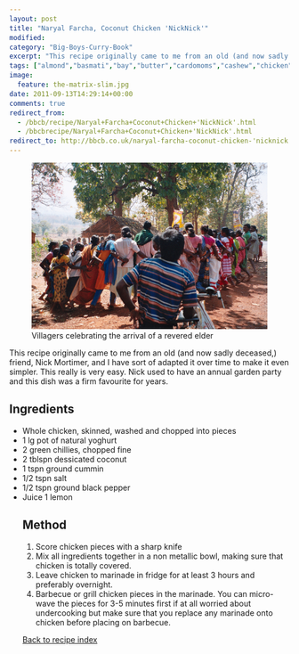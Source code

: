 ```yaml
---
layout: post
title: "Naryal Farcha, Coconut Chicken 'NickNick'"
modified:
category: "Big-Boys-Curry-Book"
excerpt: "This recipe originally came to me from an old (and now sadly deceased,) friend"
tags: ["almond","basmati","bay","butter","cardomoms","cashew","chicken","cinnamon","cloves","cumin","ghee","lamb","mace","nuts","pepper","rice","saffron","turmeric"]
image:
  feature: the-matrix-slim.jpg
date: 2011-09-13T14:29:14+00:00
comments: true
redirect_from: 
  - /bbcb/recipe/Naryal+Farcha+Coconut+Chicken+'NickNick'.html
  - /bbcbrecipe/Naryal+Farcha+Coconut+Chicken+'NickNick'.html
redirect_to: http://bbcb.co.uk/naryal-farcha-coconut-chicken-'nicknick'
---
```


<figure>
	<a href="/images/bbcb/photo17_14.jpg" alt="Dancing, Orrisa, India" title="Dancing, Orrisa, India &#169; Ashley Kitson 13/09/2011"><img src="/images/bbcb/photo17_14.jpg"/></a>
	<figcaption>Villagers celebrating the arrival of a revered elder</figcaption>
</figure>

This recipe originally came to me from an old (and now sadly deceased,) friend, Nick Mortimer, and I have sort of adapted it over time to make it even simpler. This really is very easy. Nick used to have an annual garden party and this dish was a firm favourite for years.
        
## Ingredients
        
<ul><li>Whole chicken, skinned, washed and chopped into pieces</li><li>1 lg pot of natural yoghurt</li><li>2 green chillies, chopped fine</li><li>2 tblspn dessicated coconut</li><li>1 tspn ground cummin</li><li>1/2 tspn salt</li><li>1/2 tspn ground black pepper</li><li>Juice 1 lemon</p>
        
## Method

<ol><li>Score chicken pieces with a sharp knife</li><li>Mix all ingredients together in a non metallic bowl, making sure that chicken is totally covered.</li><li>Leave chicken to marinade in fridge for at least 3 hours and preferably overnight.</li><li>Barbecue or grill chicken pieces in the marinade. You can micro-wave the pieces for 3-5 minutes first if at all worried about undercooking but make sure that you replace any marinade onto chicken before placing on barbecue.</li></ol>   

<a href="/bbcb">Back to recipe index</a>      